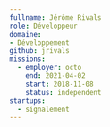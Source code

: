 ```yaml
---
fullname: Jérôme Rivals
role: Développeur
domaine:
- Développement
github: jrivals
missions:
  - employer: octo
    end: 2021-04-02
    start: 2018-11-08
    status: independent
startups:
  - signalement
---
```

